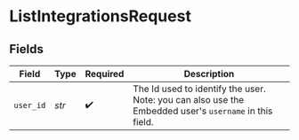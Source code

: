 # ListIntegrationsRequest


## Fields

| Field                                                                                                  | Type                                                                                                   | Required                                                                                               | Description                                                                                            |
| ------------------------------------------------------------------------------------------------------ | ------------------------------------------------------------------------------------------------------ | ------------------------------------------------------------------------------------------------------ | ------------------------------------------------------------------------------------------------------ |
| `user_id`                                                                                              | *str*                                                                                                  | :heavy_check_mark:                                                                                     | The Id used to identify the user. Note: you can also use the Embedded user's `username` in this field. |